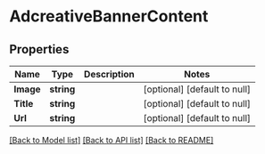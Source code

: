 # AdcreativeBannerContent

## Properties
Name | Type | Description | Notes
------------ | ------------- | ------------- | -------------
**Image** | **string** |  | [optional] [default to null]
**Title** | **string** |  | [optional] [default to null]
**Url** | **string** |  | [optional] [default to null]

[[Back to Model list]](../README.md#documentation-for-models) [[Back to API list]](../README.md#documentation-for-api-endpoints) [[Back to README]](../README.md)


